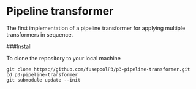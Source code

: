 Pipeline transformer
====================

The first implementation of a pipeline transformer for applying multiple transformers in sequence.

###Install

To clone the repository to your local machine

    git clone https://github.com/fusepoolP3/p3-pipeline-transformer.git
    cd p3-pipeline-transformer
    git submodule update --init
